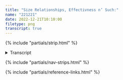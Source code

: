 ```yaml
---
title: "Size Relationships, Effectivness n’ Such:"
name: "221221"
date: 2022-12-21T10:10:00
filetype: png
transcript: true
---
```


{% include "partials/strip.html" %}

<details closed>
<summary>Transcript</summary>

## {{ title }}
<small>*Published on {{ page.date.toDateString() }}*</small>

### Panel One 
**FRONT OF THE PUB - 10 at NIGHT**  
PIGGINS stands on sidewalk, back turned, facing the road. Over him, the pub sign swings in the wind. It shows a pint of beer, with the text ‘Maybe…’ above it. He’s in a zipped-up jacket with no hood, hands in pockets. He’s got a pint himself, sitting by his feet; he’s smoking, as per normal.

**PIGGINS ([about Piggins][p]):**  
 …The problem with the world is peeps think’n they gotta be big.

### Panel Two
He turns facing, puts a hand towards his mouth thinking…

**PIGGINS:**  
Really tho—small is good. Be small, be quick!

### Panel Three
Turning away again, hands back in pockets, posture a little more slumped.

**PIGGINS:**  
Revise & reflect. Do what you can.
  
<!--FOOTNOTES-->
<!-- [^1]: foo "bar" -->

</details>

{% include "partials/nav-strips.html" %}

{% include "partials/reference-links.html" %}
